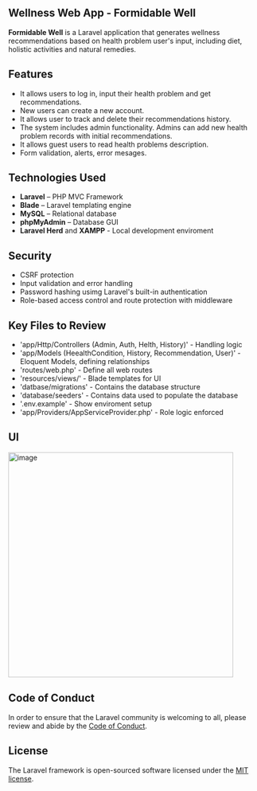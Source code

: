 ## Wellness Web App - Formidable Well

**Formidable Well** is a Laravel application that generates wellness recommendations based on health problem user's input, including diet, holistic activities and natural remedies. 

## Features

- It allows users to log in, input their health problem and get recommendations.
- New users can create a new account.
- It allows user to track and delete their recommendations history.
- The system includes admin functionality. Admins can add new health problem records with initial recommendations.
- It allows guest users to read health problems description.
- Form validation, alerts, error mesages.

## Technologies Used

- **Laravel** – PHP MVC Framework
- **Blade** – Laravel templating engine
- **MySQL** – Relational database
- **phpMyAdmin** – Database GUI
- **Laravel Herd** and **XAMPP** - Local development enviroment

## Security

- CSRF protection
- Input validation and error handling
- Password hashing usimg Laravel's built-in authentication
- Role-based access control and route protection with middleware

## Key Files to Review

- 'app/Http/Controllers (Admin, Auth, Helth, History)' - Handling logic
- 'app/Models (HeealthCondition, History, Recommendation, User)' - Eloquent Models, defining relationships
- 'routes/web.php' - Define all web routes
- 'resources/views/' - Blade templates for UI
- 'datbase/migrations' - Contains the database structure
- 'database/seeders' - Contains data used to populate the database
- '.env.example' - Show enviroment setup
- 'app/Providers/AppServiceProvider.php' - Role logic enforced 

## UI 

<img width="452" alt="image" src="https://github.com/user-attachments/assets/68029c61-c411-4295-ac1c-d64869069774" />


## Code of Conduct

In order to ensure that the Laravel community is welcoming to all, please review and abide by the [Code of Conduct](https://laravel.com/docs/contributions#code-of-conduct).

## License

The Laravel framework is open-sourced software licensed under the [MIT license](https://opensource.org/licenses/MIT).
